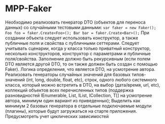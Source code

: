 # MPP-Faker
Необходимо реализовать генератор DTO (объектов для переноса данных) со случайными тестовыми данными:
` var faker = new Faker();
Foo foo = faker.Create<Foo>();
Bar bar = faker.Create<Bar>(); `
При создании объекта следует использовать конструктор, а также публичные поля и свойства с публичными сеттерами. Следует учитывать сценарии, когда у класса только приватный конструктор, несколько конструкторов, конструктор с параметрами и публичные поля/свойства.
Заполнение должно быть рекурсивным (если полем DTO является другой DTO, то он также должен быть создан с помощью Faker). Логика определения, что является DTO, на усмотрение автора.
Реализовать генераторы случайных значений для базовых типов-значений (int, long, double, float, etc), строк, одного любого системного класса, который можно встретить в DTO, на выбор (дата/время, url, etc), коллекций объектов всех перечисленных типов (поддержка разновидностей IEnumerable<T>, List<T>, IList<T>, ICollection<T>, T[] на усмотрение автора, минимум один вариант из приведенных);
Выделить как минимум 2 базовых генератора в отдельные подключаемые модули (плагины), которые будут загружаться на старте приложения.
Предусмотреть учет циклических зависимостей
